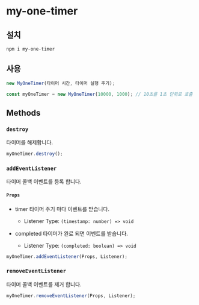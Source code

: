 # my-one-timer

## 설치

`
npm i my-one-timer
`

## 사용

``` typescript
new MyOneTimer(타이머 시간, 타이머 실행 주기);

const myOneTimer = new MyOneTimer(10000, 1000); // 10초를 1초 단위로 호출
```

## Methods

### `destroy`

타이머를 해제합니다.

``` typescript
myOneTimer.destroy();
```

### `addEventListener`

타이머 콜백 이벤트를 등록 합니다.

#### `Props`

- timer
  타이머 주기 마다 이벤트를 받습니다.

  - Listener
  Type: `(timestamp: number) => void`  

- completed
  타이머가 완료 되면 이벤트를 받습니다.

  - Listener
  Type: `(completed: boolean) => void`  

``` typescript
myOneTimer.addEventListener(Props, Listener);
```

### `removeEventListener`

타이머 콜백 이벤트를 제거 합니다.

``` typescript
myOneTimer.removeEventListener(Props, Listener);
```
